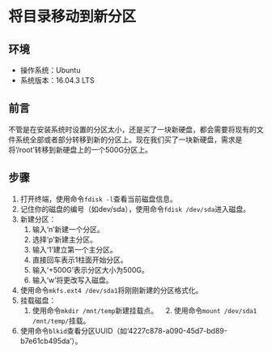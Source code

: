 # 将目录移动到新分区
## 环境
- 操作系统：Ubuntu
- 系统版本：16.04.3 LTS
## 前言
不管是在安装系统时设置的分区太小，还是买了一块新硬盘，都会需要将现有的文件系统全部或者部分转移到新的分区上。现在我们买了一块新硬盘，需求是将‘/root’转移到新硬盘上的一个500G分区上。
## 步骤
1. 打开终端，使用命令`fdisk -l`查看当前磁盘信息。
2. 记住你的磁盘的编号（如dev/sda），使用命令`fdisk /dev/sda`进入磁盘。
3. 新建分区：
    1. 输入‘n’新建一个分区。
    2. 选择‘p’新建主分区。
    3. 输入‘1’建立第一个主分区。
    4. 直接回车表示1柱面开始分区。
    5. 输入‘+500G’表示分区大小为500G。
    6. 输入‘w’将更改写入磁盘。
4. 使用命令`mkfs.ext4 /dev/sda1`将刚刚新建的分区格式化。
5. 挂载磁盘：
    1. 使用命令`mkdir /mnt/temp`新建挂载点。
    2. 使用命令`mount /dev/sda1 /mnt/temp/`挂载。
6. 使用命令`blkid`查看分区UUID（如‘4227c878-a090-45d7-bd89-b7e61cb495da’）。
